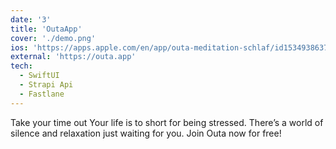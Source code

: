 ```yaml
---
date: '3'
title: 'OutaApp'
cover: './demo.png'
ios: 'https://apps.apple.com/en/app/outa-meditation-schlaf/id1534938637'
external: 'https://outa.app'
tech:
  - SwiftUI
  - Strapi Api
  - Fastlane
---
```


Take your time out
Your life is to short for being stressed.
There’s a world of silence and relaxation just waiting for you.
Join Outa now for free!
